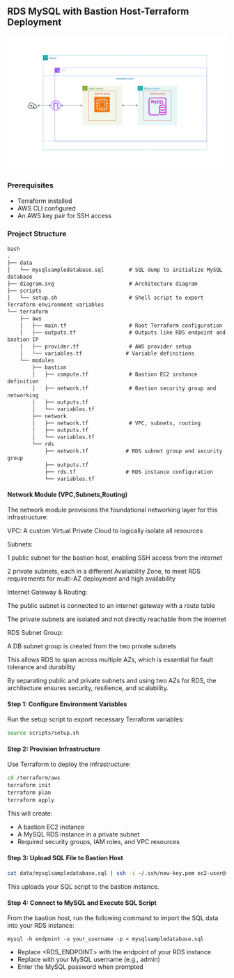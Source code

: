 ## RDS MySQL with Bastion Host-Terraform Deployment
![Alt text](./diagram.svg)

### Prerequisites 
- Terraform installed
- AWS CLI configured
- An AWS key pair for SSH access
### Project Structure

```
bash
.
├── data
│   └── mysqlsampledatabase.sql        # SQL dump to initialize MySQL database
├── diagram.svg                        # Architecture diagram
├── scripts
│   └── setup.sh                       # Shell script to export Terraform environment variables
└── terraform
    ├── aws
    │   ├── main.tf                    # Root Terraform configuration
    │   ├── outputs.tf                 # Outputs like RDS endpoint and bastion IP
    │   ├── provider.tf                # AWS provider setup
    │   └── variables.tf              # Variable definitions
    └── modules
        ├── bastion
        │   ├── compute.tf             # Bastion EC2 instance definition
        │   ├── network.tf             # Bastion security group and networking
        │   ├── outputs.tf
        │   └── variables.tf
        ├── network
        │   ├── network.tf             # VPC, subnets, routing
        │   ├── outputs.tf
        │   └── variables.tf
        └── rds
            ├── network.tf            # RDS subnet group and security group
            ├── outputs.tf
            ├── rds.tf                # RDS instance configuration
            └── variables.tf
```

#### Network Module (VPC,Subnets,Routing)

The network module provisions the foundational networking layer for this infrastructure:

VPC: A custom Virtual Private Cloud to logically isolate all resources

Subnets:

1 public subnet for the bastion host, enabling SSH access from the internet

2 private subnets, each in a different Availability Zone, to meet RDS requirements for multi-AZ deployment and high availability

Internet Gateway & Routing:

The public subnet is connected to an internet gateway with a route table

The private subnets are isolated and not directly reachable from the internet

RDS Subnet Group:

A DB subnet group is created from the two private subnets

This allows RDS to span across multiple AZs, which is essential for fault tolerance and durability

By separating public and private subnets and using two AZs for RDS, the architecture ensures security, resilience, and scalability.

#### Step 1: Configure Environment Variables
Run the setup script to export necessary Terraform variables: 
```bash
source scripts/setup.sh
```
#### Step 2: Provision Infrastructure
Use Terraform to deploy the infrastructure:
```bash
cd /terraform/aws
terraform init
terraform plan
terraform apply
```
This will create: 
- A bastion EC2 instance
- A MySQL RDS instance in a private subnet
- Required security groups, IAM roles, and VPC resources

#### Step 3: Upload SQL File to Bastion Host 
``` bash
cat data/mysqlsampledatabase.sql | ssh -i ~/.ssh/new-key.pem ec2-user@<BASTION_PUBLIC_IP> 'cat > ~/mysqlsampledatabase.sql
```
This uploads your SQL script to the bastion instance.
#### Step 4:  Connect to MySQL and Execute SQL Script
From the bastion host, run the following command to import the SQL data into your RDS instance:
```
mysql -h endpoint -u your_username -p < mysqlsampledatabase.sql
```
- Replace <RDS_ENDPOINT> with the endpoint of your RDS instance 
- Replace <USERNAME> with your MySQL username (e.g., admin)
- Enter the MySQL password when prompted